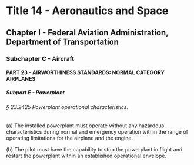
# Title 14 - Aeronautics and Space
## Chapter I - Federal Aviation Administration, Department of Transportation
### Subchapter C - Aircraft
#### PART 23 - AIRWORTHINESS STANDARDS: NORMAL CATEGORY AIRPLANES
##### Subpart E - Powerplant
###### § 23.2425 Powerplant operational characteristics.

(a) The installed powerplant must operate without any hazardous characteristics during normal and emergency operation within the range of operating limitations for the airplane and the engine.

(b) The pilot must have the capability to stop the powerplant in flight and restart the powerplant within an established operational envelope.
